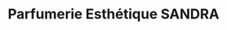 ---
title: "Parfumerie Esthétique SANDRA"
url: /fismes/parfumerie-esthetique-sandra/
shop: Parfümerie
---